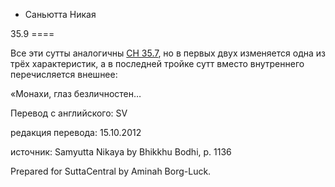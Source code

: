 









* Саньютта Никая


35\.9
\=\=\=\=



Все эти сутты аналогичны [СН 35\.7](/sn35\.7/ru/sv), но в первых двух изменяется одна из трёх характеристик, а в последней тройке сутт вместо внутреннего перечисляется внешнее:


«Монахи, глаз безличностен…



Перевод с английского: SV


редакция перевода: 15\.10\.2012


источник: Samyutta Nikaya by Bhikkhu Bodhi, p\. 1136


Prepared for SuttaCentral by Aminah Borg\-Luck\.






